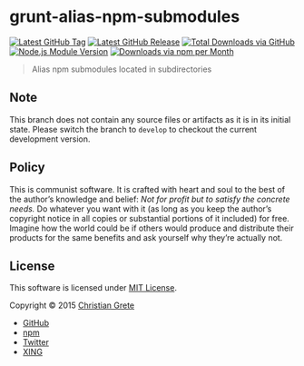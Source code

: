 # grunt-alias-npm-submodules

[![Latest GitHub Tag](https://img.shields.io/github/tag/ChristianGrete/grunt-alias-npm-submodules.svg)](https://github.com/ChristianGrete/grunt-alias-npm-submodules/tags)
[![Latest GitHub Release](https://img.shields.io/github/release/ChristianGrete/grunt-alias-npm-submodules.svg)](https://github.com/ChristianGrete/grunt-alias-npm-submodules/releases/latest)
[![Total Downloads via GitHub](https://img.shields.io/github/downloads/ChristianGrete/grunt-alias-npm-submodules/latest/total.svg)](https://github.com/ChristianGrete/grunt-alias-npm-submodules/releases)
[![Node.js Module Version](https://img.shields.io/npm/v/grunt-alias-npm-submodules.svg)](https://www.npmjs.com/package/grunt-alias-npm-submodules)
[![Downloads via npm per Month](https://img.shields.io/npm/dm/grunt-alias-npm-submodules.svg)](https://www.npmjs.com/package/grunt-alias-npm-submodules)

> Alias npm submodules located in subdirectories

## Note
This branch does not contain any source files or artifacts as it is in its initial state. Please switch the branch to `develop` to checkout the current development version.

## Policy

This is communist software. It is crafted with heart and soul to the best of the author’s knowledge and belief: _Not for profit but to satisfy the concrete needs._ Do whatever you want with it (as long as you keep the author’s copyright notice in all copies or substantial portions of it included) for free. Imagine how the world could be if others would produce and distribute their products for the same benefits and ask yourself why they’re actually not.

## License

This software is licensed under [MIT License](LICENSE.md).

Copyright © 2015 [Christian Grete](https://christiangrete.com)
- [GitHub](https://github.com/ChristianGrete)
- [npm](https://www.npmjs.com/~christiangrete)
- [Twitter](https://twitter.com/ChristianGrete)
- [XING](https://www.xing.com/profile/Christian_Grete2)